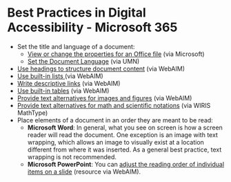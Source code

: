 # Best Practices in Digital Accessibility - Microsoft 365

- Set the title and language of a document: 
	- [View or change the properties for an Office file](https://support.microsoft.com/en-us/office/view-or-change-the-properties-for-an-office-file-21d604c2-481e-4379-8e54-1dd4622c6b75) (via Microsoft)
	- [Set the Document Language](https://it.umn.edu/services-technologies/how-tos/microsoft-word-set-document-language) (via UMN)
- [Use headings to structure document content](https://webaim.org/techniques/word/word365win#headings) (via WebAIM)
- [Use built-in lists ](https://webaim.org/techniques/word/word365win#lists) (via WebAIM)
- [Write descriptive links](https://webaim.org/techniques/word/word365win#links) (via WebAIM)
- [Use built-in tables](https://webaim.org/techniques/word/word365win#tables) (via WebAIM)
- [Provide text alternatives for images and figures](https://webaim.org/techniques/word/word365win#altText) (via WebAIM)
- [Provide text alternatives for math and scientific notations](https://www.wiris.com/en/mathtype/) (via WIRIS MathType)
- Place elements of a document in an order they are meant to be read: 
	- **Microsoft Word**: In general, what you see on screen is how a screen reader will read the document. One exception is an image with text wrapping, which allows an image to visually exist at a location different from where it was inserted. As a general best practice, text wrapping is not recommended.
	- **Microsoft PowerPoint**: You can [adjust the reading order of individual items on a slide](https://webaim.org/techniques/powerpoint/#order) (resource via WebAIM).

